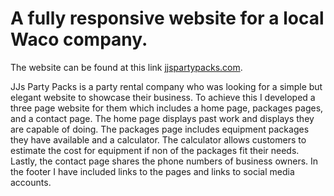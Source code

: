 <h1>A fully responsive website for a local Waco company.</h1>
The website can be found at this link <a href="jjspartypacks.com">jjspartypacks.com</a>.
<br>
<p>JJs Party Packs is a party rental company who was looking for a simple but elegant website to showcase their business. To achieve this I developed a three page website for them which includes a home page, packages pages, and a contact page. The home page displays past work and displays they are capable of doing. The packages page includes equipment packages they have available and a calculator. The calculator allows customers to estimate the cost for equipment if non of the packages fit their needs. Lastly, the contact page shares the phone numbers of business owners. In the footer I have included links to the pages and links to social media accounts.</p>

